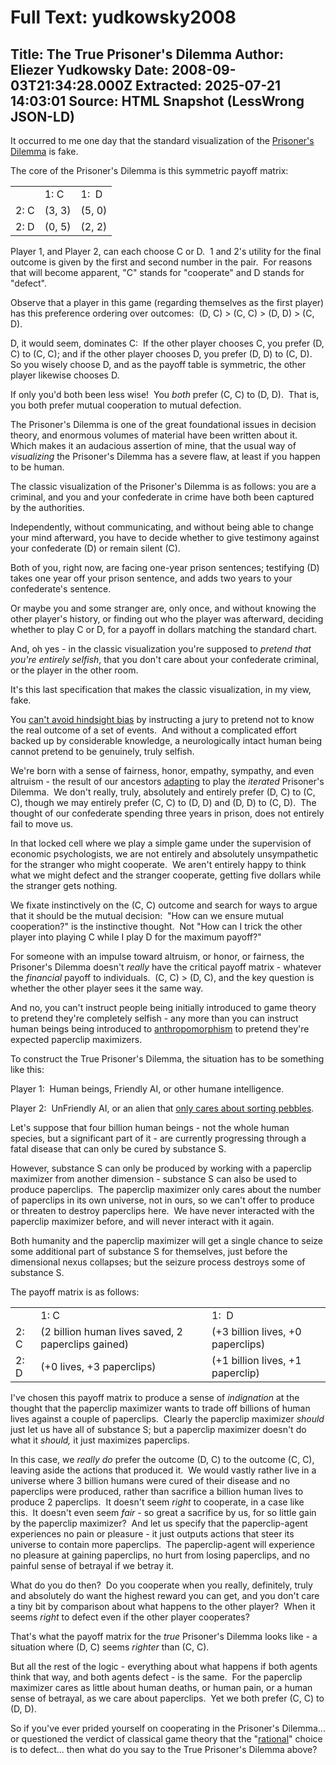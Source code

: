 # Full Text: yudkowsky2008

Title: The True Prisoner's Dilemma
Author: Eliezer Yudkowsky
Date: 2008-09-03T21:34:28.000Z
Extracted: 2025-07-21 14:03:01
Source: HTML Snapshot (LessWrong JSON-LD)
---

It occurred to me one day that the standard visualization of the [Prisoner's Dilemma](http://en.wikipedia.org/wiki/Prisoner%27s_dilemma) is fake.

The core of the Prisoner's Dilemma is this symmetric payoff matrix:

|  |  |  |
| --- | --- | --- |
|  | 1: C | 1:  D |
| 2: C | (3, 3) | (5, 0) |
| 2: D | (0, 5) | (2, 2) |

Player 1, and Player 2, can each choose C or D.  1 and 2's utility for the final outcome is given by the first and second number in the pair.  For reasons that will become apparent, "C" stands for "cooperate" and D stands for "defect".

Observe that a player in this game (regarding themselves as the first player) has this preference ordering over outcomes:  (D, C) > (C, C) > (D, D) > (C, D).

D, it would seem, dominates C:  If the other player chooses C, you prefer (D, C) to (C, C); and if the other player chooses D, you prefer (D, D) to (C, D).  So you wisely choose D, and as the payoff table is symmetric, the other player likewise chooses D.

If only you'd both been less wise!  You *both* prefer (C, C) to (D, D).  That is, you both prefer mutual cooperation to mutual defection.

The Prisoner's Dilemma is one of the great foundational issues in decision theory, and enormous volumes of material have been written about it.  Which makes it an audacious assertion of mine, that the usual way of *visualizing* the Prisoner's Dilemma has a severe flaw, at least if you happen to be human.

The classic visualization of the Prisoner's Dilemma is as follows: you
are a criminal, and you and your confederate in crime have both been
captured by the authorities.

Independently, without communicating, and
without being able to change your mind afterward, you have to decide
whether to give testimony against your confederate (D) or remain silent
(C).

Both of you, right now, are facing one-year prison sentences;
testifying (D) takes one year off your prison sentence, and adds two years
to your confederate's sentence.

Or maybe you and some stranger are, only once, and without knowing the other player's history, or finding out who the player was afterward, deciding whether to play C or D, for a payoff in dollars matching the standard chart.

And, oh yes - in the classic visualization you're supposed to *pretend that you're entirely
selfish*, that you don't care about your confederate criminal, or the player in
the other room.

It's this last specification that makes the classic visualization, in my view, fake.

You [can't avoid hindsight bias](/lw/il/hindsight_bias/) by instructing a jury to pretend not to know the real outcome of a set of events.  And without a complicated effort backed up by considerable knowledge, a neurologically intact human being cannot pretend to be genuinely, truly selfish.

We're born with a sense of fairness, honor, empathy, sympathy, and even altruism - the result of our ancestors [adapting](/lw/l0/adaptationexecuters_not_fitnessmaximizers/) to play the *iterated* Prisoner's Dilemma.  We don't really, truly, absolutely and entirely prefer (D, C) to (C, C), though we may entirely prefer (C, C) to (D, D) and (D, D) to (C, D).  The thought of our confederate spending three years in prison, does not entirely fail to move us.

In that locked cell where we play a simple game under the supervision of economic psychologists, we are not entirely and absolutely unsympathetic for the stranger who might cooperate.  We aren't entirely happy to think what we might defect and the stranger cooperate, getting five dollars while the stranger gets nothing.

We fixate instinctively on the (C, C) outcome and search for ways to argue that it should be the mutual decision:  "How can we ensure mutual cooperation?" is the instinctive thought.  Not "How can I trick the other player into playing C while I play D for the maximum payoff?"

For someone with an impulse toward altruism, or honor, or fairness, the Prisoner's Dilemma doesn't *really* have the critical payoff matrix - whatever the *financial* payoff to individuals.  (C, C) > (D, C), and the key question is whether the other player sees it the same way.

And no, you can't instruct people being initially introduced to game theory to pretend they're completely selfish - any more than you can instruct human beings being introduced to [anthropomorphism](/lw/st/anthropomorphic_optimism/) to pretend they're expected paperclip maximizers.

To construct the True Prisoner's Dilemma, the situation has to be something like this:

Player 1:  Human beings, Friendly AI, or other humane intelligence.

Player 2:  UnFriendly AI, or an alien that [only cares about sorting pebbles](/lw/sy/sorting_pebbles_into_correct_heaps/).

Let's suppose that four billion human beings - not the whole human species, but a significant part of it - are currently progressing through a fatal disease that can only be cured by substance S.

However, substance S can only be produced by working with a paperclip maximizer from another dimension - substance S can also be used to produce paperclips.  The paperclip maximizer only cares about the number of paperclips in its own universe, not in ours, so we can't offer to produce or threaten to destroy paperclips here.  We have never interacted with the paperclip maximizer before, and will never interact with it again.

Both humanity and the paperclip maximizer will get a single chance to seize some additional part of substance S for themselves, just before the dimensional nexus collapses; but the seizure process destroys some of substance S.

The payoff matrix is as follows:

|  |  |  |
| --- | --- | --- |
|  | 1: C | 1:  D |
| 2: C | (2 billion human lives saved, 2 paperclips gained) | (+3 billion lives, +0 paperclips) |
| 2: D | (+0 lives, +3 paperclips) | (+1 billion lives, +1 paperclip) |

I've chosen this payoff matrix to produce a sense of *indignation* at the thought that the paperclip maximizer wants to trade off billions of human lives against a couple of paperclips.  Clearly the paperclip maximizer *should* just let us have all of substance S; but a paperclip maximizer doesn't do what it *should,* it just maximizes paperclips.

In this case, we *really do* prefer the outcome (D, C) to the outcome (C, C), leaving aside the actions that produced it.  We would vastly rather live in a universe where 3 billion humans were cured of their disease and no paperclips were produced, rather than sacrifice a billion human lives to produce 2 paperclips.  It doesn't seem *right* to cooperate, in a case like this.  It doesn't even seem *fair* - so great a sacrifice by us, for so little gain by the paperclip maximizer?  And let us specify that the paperclip-agent experiences no pain or pleasure - it just outputs actions that steer its universe to contain more paperclips.  The paperclip-agent will experience no pleasure at gaining paperclips, no hurt from losing paperclips, and no painful sense of betrayal if we betray it.

What do you do then?  Do you
cooperate when you really, definitely, truly and absolutely do want the
highest reward you can get, and you don't care a tiny bit by comparison
about what happens to the other player?  When it seems *right* to defect even if the other player cooperates?

That's what the
payoff matrix for the *true* Prisoner's Dilemma looks like - a situation where (D, C) seems *righter* than (C, C).

But all the rest
of the logic - everything about what happens if both agents think that
way, and both agents defect - is the same.  For the paperclip maximizer cares as little about human deaths, or human pain, or a human sense of betrayal, as we care about paperclips.  Yet we both prefer (C, C) to (D, D).

So if you've ever prided yourself on cooperating in the Prisoner's Dilemma... or questioned the verdict of classical game theory that the "[rational](/lw/nc/newcombs_problem_and_regret_of_rationality/)" choice is to defect... then what do you say to the True Prisoner's Dilemma above?